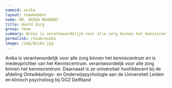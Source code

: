 ```yaml
---
nameid: anika
layout: teammember
name: DR. ANIKA BEXKENS
title: Hoofd Zorg
group: team
summary: Anika is verantwoordelijk voor alle zorg binnen het kenniscentrum en is medeoprichter van het Kenniscentrum. Daarnaast is ze universitair hoofddocent bij de afdeling Ontwikkelings- en Onderwijspychologie aan de Universiteit Leiden en klinisch psycholoog bij GGZ Delftland.
permalink: /team/anika
image: /img/Anika.jpg
---
```


Anika is verantwoordelijk voor alle zorg binnen het kenniscentrum en is medeoprichter van het Kenniscentrum. verantwoordelijk voor alle zorg binnen het kenniscentrum. Daarnaast is ze universitair hoofddocent bij de afdeling Ontwikkelings- en Onderwijspychologie aan de Universiteit Leiden en klinisch psycholoog bij GGZ Delftland
